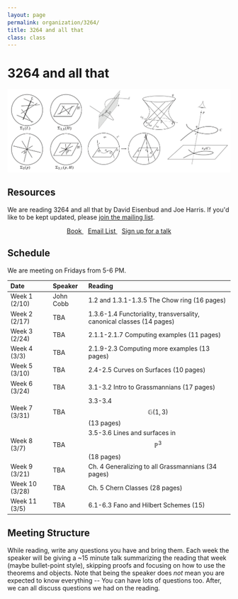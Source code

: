 ```yaml
---
layout: page
permalink: organization/3264/
title: 3264 and all that
class: class
---
```


# 3264 and all that
![GOS](/images/projects/3264.jpg "Various illustrations from 3264 and all that.")

## Resources
We are reading 3264 and all that by David Eisenbud and Joe Harris. If you'd like to be kept updated, please [join the mailing list](https://groups.google.com/a/g-groups.wisc.edu/g/3264).

<div class="button-container" style="text-align: center">
    <a href="https://scholar.harvard.edu/files/joeharris/files/000-final-3264.pdf" class="button" style="margin:5px">
    <i class="fas fa-book" aria-hidden="true"></i>
    Book
    </a>
    <a href="https://groups.google.com/a/g-groups.wisc.edu/g/3264" class="button" style="margin:5px">
    <i class="fas fa-envelope" aria-hidden="true"></i>
    Email List
    </a>
    <a href="" class="button" style="margin:5px">
    <i class="fas fa-chalkboard-teacher" aria-hidden="true"></i>
    Sign up for a talk
    </a>
    
</div>

## Schedule 

We are meeting on Fridays from 5-6 PM.

| Date                    | Speaker      | Reading |
| :---------              | :---------  | :-----  |
| Week 1 (2/10)   | John Cobb  | 1.2 and 1.3.1-1.3.5 The Chow ring (16 pages)  |  
| Week 2 (2/17) | TBA | 1.3.6-1.4 Functoriality, transversality, canonical classes (14 pages) |
| Week 3 (2/24)  | TBA | 2.1.1-2.1.7 Computing examples (11 pages) |
| Week 4 (3/3)  | TBA | 2.1.9-2.3 Computing more examples (13 pages) |
| Week 5 (3/10)  | TBA | 2.4-2.5 Curves on Surfaces (10 pages) |
| Week 6 (3/24)  | TBA | 3.1-3.2 Intro to Grassmannians (17 pages) |
| Week 7 (3/31)  | TBA | 3.3-3.4 $$\mathbb{G}(1,3)$$ (13 pages) |
| Week 8 (3/7)  | TBA | 3.5-3.6 Lines and surfaces in $$\mathbb{P}^3$$ (18 pages) |
| Week 9 (3/21)  | TBA | Ch. 4 Generalizing to all Grassmannians (34 pages) |
| Week 10 (3/28) | TBA | Ch. 5 Chern Classes   (28 pages) |
| Week 11 (3/5) | TBA | 6.1-6.3 Fano and Hilbert Schemes (15) |

## Meeting Structure
While reading, write any questions you have and bring them. Each week the speaker will be giving a ~15 minute talk summarizing the reading that week (maybe bullet-point style), skipping proofs and focusing on how to use the theorems and objects. Note that being the speaker does *not* mean you are expected to know everything -- You can have lots of questions too. After, we can all discuss questions we had on the reading. 
